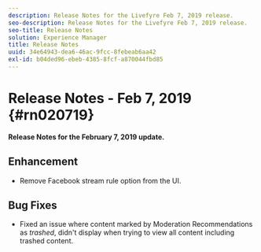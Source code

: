 ```yaml
---
description: Release Notes for the Livefyre Feb 7, 2019 release.
seo-description: Release Notes for the Livefyre Feb 7, 2019 release.
seo-title: Release Notes
solution: Experience Manager
title: Release Notes
uuid: 34e64943-dea6-46ac-9fcc-8febeab6aa42
exl-id: b04ded96-ebeb-4385-8fcf-a870044fbd85
---
```

# Release Notes - Feb 7, 2019 {#rn020719}

**Release Notes for the February 7, 2019 update.**

## Enhancement

* Remove Facebook stream rule option from the UI.

## Bug Fixes

* Fixed an issue where content marked by Moderation Recommendations as *trashed*, didn't display when trying to view all content including trashed content.
